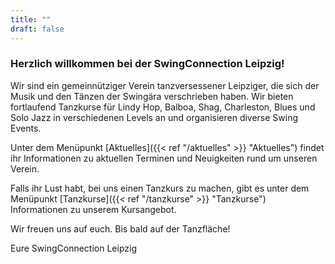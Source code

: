 ```yaml
---
title: ""
draft: false
---
```


### Herzlich willkommen bei der SwingConnection Leipzig! 
Wir sind ein gemeinnütziger Verein tanzversessener Leipziger, die sich der Musik und den Tänzen der Swingära verschrieben haben. Wir bieten fortlaufend Tanzkurse für Lindy Hop, Balboa, Shag, Charleston, Blues und Solo Jazz in verschiedenen Levels an und organisieren diverse Swing Events.

Unter dem Menüpunkt [Aktuelles]({{< ref "/aktuelles" >}} "Aktuelles") findet ihr Informationen zu aktuellen Terminen und Neuigkeiten rund um unseren Verein.

Falls ihr Lust habt, bei uns einen Tanzkurs zu machen, gibt es unter dem Menüpunkt [Tanzkurse]({{< ref "/tanzkurse" >}} "Tanzkurse") Informationen zu unserem Kursangebot.

Wir freuen uns auf euch. Bis bald auf der Tanzfläche!
  
  
Eure SwingConnection Leipzig
